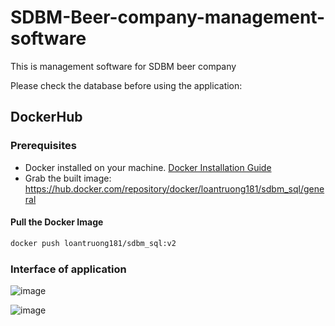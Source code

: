 # SDBM-Beer-company-management-software

This is management software for SDBM beer company

Please check the database before using the application: 


## DockerHub

### Prerequisites

- Docker installed on your machine. [Docker Installation Guide](https://docs.docker.com/get-docker/)
- Grab the built image: https://hub.docker.com/repository/docker/loantruong181/sdbm_sql/general
#### Pull the Docker Image

```bash
docker push loantruong181/sdbm_sql:v2
```
### Interface of application

![image](https://github.com/LOTOTRUONG/SDBM-Beer-company-management-software/assets/146346676/6dea9676-9243-48fb-ab2c-07d2e2f8aada)

![image](https://github.com/LOTOTRUONG/SDBM-Beer-company-management-software/assets/146346676/22d7d850-ff44-48e5-a31e-de1f4afd404a)


